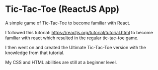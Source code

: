 # Tic-Tac-Toe (ReactJS App)

A simple game of Tic-Tac-Toe to become familiar with React.

I followed this tutorial: <https://reactjs.org/tutorial/tutorial.html>
to become familiar with react which resulted in the regular tic-tac-toe game.

I then went on and created the Ultimate Tic-Tac-Toe version with the knowledge
from that tutorial.

My CSS and HTML abilities are still at a beginner level.
